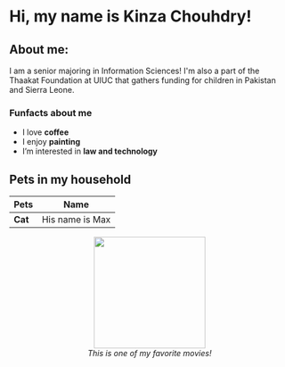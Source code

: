 # Hi, my name is Kinza Chouhdry!

## About me:
I am a senior majoring in Information Sciences! I'm also a part of the Thaakat Foundation at UIUC that gathers funding for children in Pakistan and Sierra Leone.

### Funfacts about me
- I love **coffee**
- I enjoy **painting** 
- I’m interested in **law and technology**

## Pets in my household

| Pets       | Name                      |
|------------|--------------------------------|
| **Cat**    | His name is Max         ||


<p align="center">
  <img src="https://render.fineartamerica.com/images/rendered/default/poster/6/8/break/images/artworkimages/medium/3/stuart-little-bo-kev.jpg" width="200">
  <br>
  <em>This is one of my favorite movies!</em>
</p>

